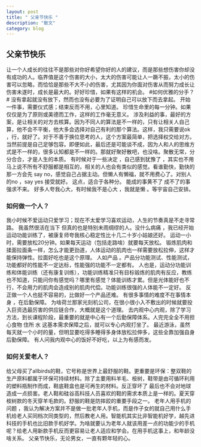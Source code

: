 ```yaml
---
layout: post
title: " 父亲节快乐 "
description: "散文"
category: blog
---
```


## 父亲节快乐

让一个人成长的往往不是那些对你好希望你好的人的建议，而是那些想伤害你却没有成功的人。临界值是这个伤害的大小，太大的伤害可能让人一蹶不振，太小的伤害可以忽略，而恰恰是那些不大不小的伤害，尤其因为你面对伤害从而努力成长让伤害未遂时，成长是最大的。好好珍惜，如果有这样的机会。
#如何优雅的分手？#
没有拿起就没有放下，然而也没有必要为了证明自己可以放下而去拿起。
开始一件事，需要仪式感；结束反而不用，心里知道。
珍惜生命里的每一分钟。如果仅仅是为了原则或美德而工作，这样的工作毫无意义。
涉及利益的事，最好的方案，是让相关的对方去核算。因为不同人的算法是不一样的，只有让相关人自己算，他不会不平衡，他大多会选择对自己有利的那个算法。这样，我只需要说ok ，行，就好了。对于不善于换位思考的人，这个方案最简单，把选择权交给对方。当然前提是自己足够包容。即便如此，最后还是可能谈不成，因为人和人的思维方式是不一样的，很多认知都是不一样的。那就好聚好散吧，也没啥。聚散无常，分分合合，才是人生的本质。
有时候对于一些决定 ，自己感到犹豫了 ，其实也不用马上说不所有不舒服都是相互的，相关的人也会有类似的感觉。看谁勤快，勤快的那一方会先 say no，感觉自己占据主动。但懒人有懒福，就不用费心了。对别人的no ，say yes 接受就好。
这点，适合于各种分。
能成的事黄不了 成不了的事强求不来。
好多人夸我心大，有时候我不是心大 ，我就是懒 。等宇宙自己安排。

### 如何做一个人？
我小时候不爱运动只爱学习；现在不太爱学习喜欢运动，人生的节奏真是不走寻常路。
我虽然很活在当下 但真的也是特别未雨绸缪的人。没什么病痛 ，我已经开始运动功能训练了，被康复师夸我核心稳定性比十几二十岁小姑娘还好。
运动一小时，需要放松20分钟。如果每天运动（包括走路啥）就要每天放松。
锻炼肌肉和揉面拉面条一样，怎么才能更劲道，人体运动的肌肉也一样需要放松拉伸，这样才能保持弹性。拉面好吃也是这个原理。
人如产品 。产品分功能测试、性能测试，功能都好的性能不一定达标，性能强的功能不一定都有。
人也是，运动分功能训练和体能训练（还有康复训练），功能训练精准只有目标锻炼的肌肉有反应，教练也不知道，只能问你有感觉吗？哪里有感觉？体能训练才累。但是光体能好也不行，不会用力的肌肉会造成别的肌肉代偿。功能训练很强的人体能不一定好。
反正做一个人也挺不容易的，比做好一个产品还难。
有很多事情的难度不在事情本身 ，在后勤保障。
为啥荷兰那家光刻机公司，在很小很小入不敷出的时候就要投入巨资选最厉害的供应链合作，大概就是这个道理。
去内观中心内观，除了学习方法，到长课程阶段，最重要的就是中心有一个后勤保障体系。人完完全全不用担心食物 住所 水 这基本需求保障之后，就可以专心内观打坐了。
最近游泳，虽然每天就一个小时的量，但明显要吃得多睡得多身体放松拉伸多，这些全靠加强自身后勤保障。
有人问我内观中心的饭好不好吃，以上为有感而发。

### 如何关爱老人？
给父母买了allbirds的鞋，它号称是世界上最舒服的鞋。更重要是环保：整双鞋的生产原料都属于环保可持续材料。除了主要用料羊毛、桉树，鞋带是由可循环利用的塑料瓶制作而成，鞋底鞋盒也是可再生的材料。反正穿坏了 最后也不会对地球造成一点损害。老人鞋和硅谷高科技人员喜欢的鞋的需求本质上是一样的。夏天穿桉树款的冬天穿羊毛款的。舒服的鞋是防摔跤的重要手段之一。
老年人用手机的问题 ，我认为解决方案并不是做一批老年人手机，而是作子女的就自己用什么手机给老人买同档次同类型的，然后教老人用。智能机其实比非智能机好学，越先进科技的手机也比旧款手机好学。为啥就要认为老年人就该用差一点的功能少的手机呢？给老人用新款手机反而更容易让老人适应和学会。在用手机这事上，和年龄没啥关系。
父亲节快乐，无论男女，一直有颗年轻的心。
